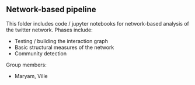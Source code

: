 ## Network-based pipeline
This folder includes code / jupyter notebooks for network-based analysis of the twitter network. Phases include:
* Testing / building the interaction graph
* Basic structural measures of the network
* Community detection 

Group members: 
* Maryam, Ville